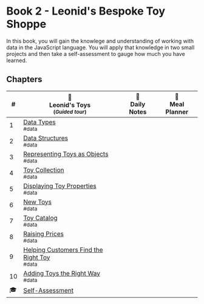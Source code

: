 # Book 2 - Leonid's Bespoke Toy Shoppe

In this book, you will gain the knowlege and understanding of working with data in the JavaScript language. You will apply that knowledge in two small projects and then take a self-assessment to gauge how much you have learned.

## Chapters

| # | 🚂 <br/> Leonid's Toys <br/><sub>(_Guided tour_)</sub> | 📔 <br/> Daily Notes | 🍔 <br/> Meal Planner |
|--|--|--|--|
| 1 | [Data Types](./chapters/LT_DATA_TYPES.md) <br/> <sub style="font-size:0.85rem;">#data</sub> | |
| 2 | [Data Structures](./chapters/LT_DATA_STRUCTURES.md) <br/> <sub style="font-size:0.85rem;">#data</sub> | |
| 3 | [Representing Toys as Objects](./chapters/LT_OBJECTS.md) <br/> <sub style="font-size:0.85rem;">#data</sub> | |
| 4 | [Toy Collection](./chapters/LT_ARRAYS.md) <br/> <sub style="font-size:0.85rem;">#data</sub> | |
| 5 | [Displaying Toy Properties](./chapters/LT_PROPERTY_ACCESS.md) <br/> <sub style="font-size:0.85rem;">#data</sub> | |
| 6 | [New Toys](./chapters/LT_ARRAY_PUSH.md) <br/> <sub style="font-size:0.85rem;">#data</sub> | |
| 7 | [Toy Catalog](./chapters/LT_ARRAY_ITERATION.md) <br/> <sub style="font-size:0.85rem;">#data</sub> | |
| 8 | [Raising Prices](./chapters/LT_ITERATION_WITH_LOGIC.md) <br/> <sub style="font-size:0.85rem;">#data</sub> | |
| 9 | [Helping Customers Find the Right Toy](./chapters/LT_FIND.md) <br/> <sub style="font-size:0.85rem;">#data</sub> | |
| 10 | [Adding Toys the Right Way](./chapters/LT_ADD_FUNCTION.md) <br/> <sub style="font-size:0.85rem;">#data</sub> | |
| 🎓 | [Self-Assessment](./chapters/JS_DATA_ASSESSMENT.md) |  |


